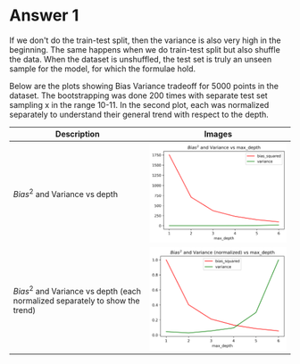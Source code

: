 # Answer 1

If we don't do the train-test split, then the variance is also very high in the beginning. The same happens when we do train-test split but also shuffle the data. When the dataset is unshuffled, the test set is truly an unseen sample for the model, for which the formulae hold.

Below are the plots showing Bias Variance tradeoff for 5000 points in the dataset. The bootstrapping was done 200 times with separate test set sampling x in the range 10-11. In the second plot, each was normalized separately to understand their general trend with respect to the depth.

|Description|Images|
|----|-------------|
|$Bias^2$ and Variance vs depth|<img src="plots/q1_bias_variance_5000.png" width=600 alt="$Bias^2$ and Variance vs depth">|
|$Bias^2$ and Variance vs depth (each normalized separately to show the trend)|<img src="plots/q1_bias_variance_normalized_5000.png" width=600 alt="$Bias^2$ and Variance vs depth (each normalized separately to show the trend)">|